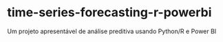 # time-series-forecasting-r-powerbi
Um projeto apresentável de análise preditiva usando Python/R e Power BI
